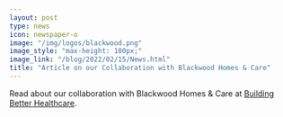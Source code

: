```yaml
---
layout: post
type: news
icon: newspaper-o
image: "/img/logos/blackwood.png" 
image_style: "max-height: 100px;"
image_link: "/blog/2022/02/15/News.html"
title: "Article on our Collaboration with Blackwood Homes & Care"
---
```


Read about our collaboration with Blackwood Homes &amp; Care at [Building Better Healthcare](https://www.buildingbetterhealthcare.com/news/article_page/How_healthcare_facilities_can_benefit_from_academic_collaboration/198470).